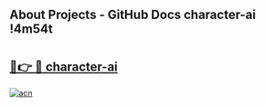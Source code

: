 ## About Projects - GitHub Docs character-ai !4m54t

# <h2><a href="https://andorid.site?title=character-ai&ref=19M">🔗👉 🔴 character-ai</a></h2>

[![acn](https://github.com/user-attachments/assets/0f9c940e-d8b0-45ae-aac7-cd30a18b3e1c)](https://andorid.site?title=character-ai&ref=19M)
